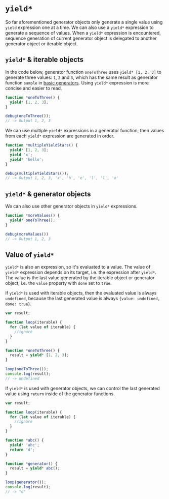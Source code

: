 # `yield*`

So far aforementioned generator objects only generate a single value using `yield` expression one at a time. We can also use a `yield*` expression to generate a sequence of values. When a `yield*` expression is encountered, sequence generation of current generator object is delegated to another generator object or iterable object.

## `yield*` & iterable objects

In the code below, generator function `oneToThree` uses `yield* [1, 2, 3]` to generate three values: `1`, `2` and `3`, which has the same result as generator function `sample` in [basic generators](#basic-generators). Using `yield*` expression is more concise and easier to read.

```js
function *oneToThree() {
  yield* [1, 2, 3];
}

debug(oneToThree());
// -> Output 1, 2, 3
```

We can use multiple `yield*` expressions in a generator function, then values from each `yield*` expression are generated in order.

```js
function *multipleYieldStars() {
  yield* [1, 2, 3];
  yield 'x';
  yield* 'hello';
}

debug(multipleYieldStars());
// -> Output 1, 2, 3, 'x', 'h', 'e', 'l', 'l', 'o'
```

## `yield*` & generator objects

We can also use other generator objects in `yield*` expressions.

```js
function *moreValues() {
  yield* oneToThree();
}

debug(moreValues())
// -> Output 1, 2, 3
```

## Value of `yield*`

`yield*` is also an expression, so it's evaluated to a value. The value of `yield*` expression depends on its target, i.e. the expression after `yield*`. The value is the last value generated by the iterable object or generator object, i.e. the `value` property with `done` set to `true`.

If `yield*` is used with iterable objects, then the evaluated value is always `undefined`, because the last generated value is always `{value: undefined, done: true}`.

```js
var result;

function loop(iterable) {
  for (let value of iterable) {
    //ignore
  }
}

function *oneToThree() {
  result = yield* [1, 2, 3];
}

loop(oneToThree());
console.log(result);
// -> undefined
```

If `yield*` is used with generator objects, we can control the last generated value using `return` inside of the generator functions.

```js
var result;

function loop(iterable) {
  for (let value of iterable) {
    //ignore
  }
}

function *abc() {
  yield* 'abc';
  return 'd';
}

function *generator() {
  result = yield* abc();
}

loop(generator());
console.log(result);
// -> "d"
```
